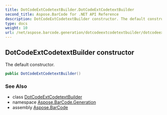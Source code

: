 ```yaml
---
title: DotCodeExtCodetextBuilder.DotCodeExtCodetextBuilder
second_title: Aspose.BarCode for .NET API Reference
description: DotCodeExtCodetextBuilder constructor. The default constructor
type: docs
weight: 10
url: /net/aspose.barcode.generation/dotcodeextcodetextbuilder/dotcodeextcodetextbuilder/
---
```

## DotCodeExtCodetextBuilder constructor

The default constructor.

```csharp
public DotCodeExtCodetextBuilder()
```

### See Also

* class [DotCodeExtCodetextBuilder](../)
* namespace [Aspose.BarCode.Generation](../../../aspose.barcode.generation/)
* assembly [Aspose.BarCode](../../../)


